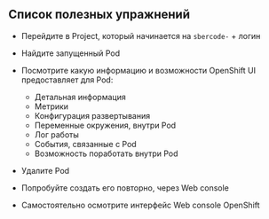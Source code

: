 ## Список полезных упражнений

- Перейдите в Project, который начинается на `sbercode-` + логин
- Найдите запущенный Pod
- Посмотрите какую информацию и возможности OpenShift UI предоставляет для Pod:
    - Детальная информация
    - Метрики
    - Конфигурация развертывания
    - Переменные окружения, внутри Pod
    - Лог работы
    - События, связанные с Pod
    - Возможность поработать внутри Pod

- Удалите Pod
- Попробуйте создать его повторно, через Web console

- Самостоятельно осмотрите интерфейс Web console OpenShift
